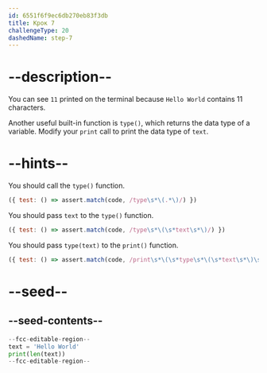 ```yaml
---
id: 6551f6f9ec6db270eb83f3db
title: Крок 7
challengeType: 20
dashedName: step-7
---
```


# --description--

You can see `11` printed on the terminal because `Hello World` contains 11 characters.

Another useful built-in function is `type()`, which returns the data type of a variable. Modify your `print` call to print the data type of `text`.

# --hints--

You should call the `type()` function.

```js
({ test: () => assert.match(code, /type\s*\(.*\)/) })

```

You should pass `text` to the `type()` function.

```js
({ test: () => assert.match(code, /type\s*\(\s*text\s*\)/) })

```

You should pass `type(text)` to the `print()` function.

```js
({ test: () => assert.match(code, /print\s*\(\s*type\s*\(\s*text\s*\)\s*\)/) })

```

# --seed--

## --seed-contents--

```py
--fcc-editable-region--
text = 'Hello World'
print(len(text))
--fcc-editable-region--
```
